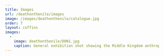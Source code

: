 ```yaml
---
title: Images
url: /deathonthenile/images
image: /images/deathonthenile/catalogue.jpg
order: 7
layout: coffins
images:
  -
    image: deathonthenile/DON1.jpg
    caption: General exhibition shot showing the Middle Kingdom anthropoid coffin of Userhet from Beni Hasan in the foreground (E.88.1903).
---
```




